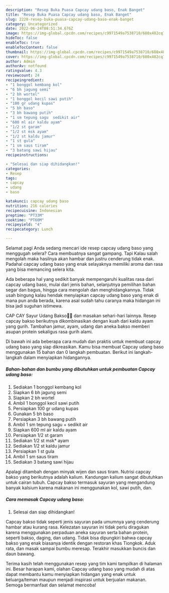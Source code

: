 ```yaml
---
description: "Resep Buka Puasa Capcay udang baso, Enak Banget"
title: "Resep Buka Puasa Capcay udang baso, Enak Banget"
slug: 2228-resep-buka-puasa-capcay-udang-baso-enak-banget
category: Uncategorized
date: 2022-06-24T08:51:34.676Z
image: https://img-global.cpcdn.com/recipes/c9971549a7538710/680x482cq70/capcay-udang-baso-foto-resep-utama.jpg
hideToc: false
enableToc: true
enableTocContent: false
thumbnail: https://img-global.cpcdn.com/recipes/c9971549a7538710/680x482cq70/capcay-udang-baso-foto-resep-utama.jpg
cover: https://img-global.cpcdn.com/recipes/c9971549a7538710/680x482cq70/capcay-udang-baso-foto-resep-utama.jpg
author: Admin
authorAv: notfound
ratingvalue: 4.3
reviewcount: 24
recipeingredient:
- "1 bonggol kembang kol"
- "6 bh jagung semi"
- "2 bh wortel"
- "1 bonggol kecil sawi putih"
- "100 gr udang kupas"
- "5 bh baso"
- "3 bh bawang putih"
- "1 sm tepung sagu  sedikit air"
- "600 ml air kaldu ayam"
- "1/2 st garam"
- "1/2 st msk ayam"
- "1/2 st kaldu jamur"
- "1 st gula"
- "1 sm saus tiram"
- "3 batang sawi hijau"
recipeinstructions:

- "Selesai dan siap dihidangkan!"
categories:
- Resep
tags:
- capcay
- udang
- baso

katakunci: capcay udang baso 
nutrition: 216 calories
recipecuisine: Indonesian
preptime: "PT33M"
cooktime: "PT60M"
recipeyield: "4"
recipecategory: Lunch

---
```



Selamat pagi Anda sedang mencari ide resep capcay udang baso yang menggugah selera? Cara membuatnya sangat gampang. Tapi Kalau salah mengolah maka hasilnya akan hambar dan justru cenderung tidak enak. Padahal capcay udang baso yang enak selayaknya memiliki aroma dan rasa yang bisa memancing selera kita.


Ada beberapa hal yang sedikit banyak mempengaruhi kualitas rasa dari capcay udang baso, mulai dari jenis bahan, selanjutnya pemilihan bahan segar dan bagus, hingga cara mengolah dan menghidangkannya. Tidak usah bingung kalau hendak menyiapkan capcay udang baso yang enak di mana pun anda berada, karena asal sudah tahu caranya maka hidangan ini bisa jadi suguhan istimewa.

CAP CAY Sayur Udang Bakso👩‍🍳 dan masakan sehari-hari lainnya. Resep capcay bakso berikutnya dikombinasikan dengan kuah dari kaldu ayam yang gurih. Tambahan jamur, ayam, udang dan aneka bakso memberi asupan protein sekaligus rasa gurih alami.


Di bawah ini ada beberapa cara mudah dan praktis untuk membuat capcay udang baso yang siap dikreasikan. Kamu bisa membuat Capcay udang baso menggunakan 15 bahan dan 0 langkah pembuatan. Berikut ini langkah-langkah dalam menyiapkan hidangannya.

<!--inarticleads1-->

##### Bahan-bahan dan bumbu yang dibutuhkan untuk pembuatan Capcay udang baso:

1. Sediakan 1 bonggol kembang kol
1. Siapkan 6 bh jagung semi
1. Siapkan 2 bh wortel
1. Ambil 1 bonggol kecil sawi putih
1. Persiapkan 100 gr udang kupas
1. Gunakan 5 bh baso
1. Persiapkan 3 bh bawang putih
1. Ambil 1 sm tepung sagu + sedikit air
1. Siapkan 600 ml air kaldu ayam
1. Persiapkan 1/2 st garam
1. Sediakan 1/2 st m*s*k* ayam
1. Sediakan 1/2 st kaldu jamur
1. Persiapkan 1 st gula
1. Ambil 1 sm saus tiram
1. Sediakan 3 batang sawi hijau


Apalagi ditambah dengan minyak wijen dan saus tiram. Nutrisi capcay bakso yang berikutnya adalah kalium. Kandungan kalium sangat dibutuhkan untuk cairan tubuh. Capcay bakso termasuk sayuran yang mengandung banyak kalsium karena makanan ini menggunakan kol, sawi putih, dan. 

<!--inarticleads2-->

##### Cara memasak Capcay udang baso:


1. Selesai dan siap dihidangkan!

Capcay bakso tidak seperti jenis sayuran pada umumnya yang cenderung hambar atau kurang rasa. Kelezatan sayuran ini tidak perlu diragukan karena menggunakan perpaduan aneka sayuran serta bahan protein, seperti bakso, daging, dan udang. Tidak bisa dipungkiri bahwa capcay bakso yang enak biasanya identik dengan restoran khas Tiongkok. Aduk rata, dan masak sampai bumbu meresap. Terakhir masukkan buncis dan daun bawang. 

Terima kasih telah menggunakan resep yang tim kami tampilkan di halaman ini. Besar harapan kami, olahan Capcay udang baso yang mudah di atas dapat membantu kamu menyiapkan hidangan yang enak untuk keluarga/teman maupun menjadi inspirasi untuk berjualan makanan. Semoga bermanfaat dan selamat mencoba!

